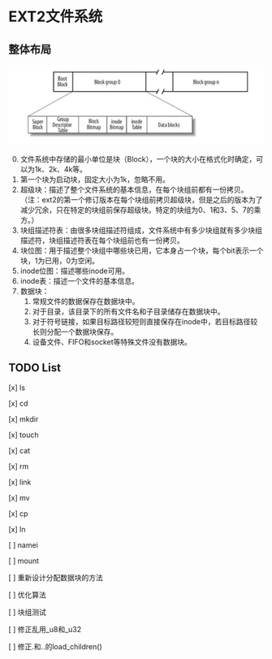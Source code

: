 # EXT2文件系统

## 整体布局

![1560579025571](./doc/1560579025571.png)

0. 文件系统中存储的最小单位是块（Block），一个块的大小在格式化时确定，可以为1k、2k、4k等。
1. 第一个块为启动块，固定大小为1k，忽略不用。
2. 超级块：描述了整个文件系统的基本信息，在每个块组前都有一份拷贝。（注：ext2的第一个修订版本在每个块组前拷贝超级块，但是之后的版本为了减少冗余，只在特定的块组前保存超级块。特定的块组为0、1和3、5、7的乘方。）
3. 块组描述符表：由很多块组描述符组成，文件系统中有多少块组就有多少块组描述符，块组描述符表在每个块组前也有一份拷贝。
4. 块位图：用于描述整个块组中哪些块已用，它本身占一个块，每个bit表示一个块，1为已用，0为空闲。
5. inode位图：描述哪些inode可用。
6. inode表：描述一个文件的基本信息。
7. 数据块：
   1. 常规文件的数据保存在数据块中。
   2. 对于目录，该目录下的所有文件名和子目录储存在数据块中。
   3. 对于符号链接，如果目标路径较短则直接保存在inode中，若目标路径较长则分配一个数据块保存。
   4. 设备文件、FIFO和socket等特殊文件没有数据块。

## TODO List

[x] ls

[x] cd

[x] mkdir

[x] touch

[x] cat

[x] rm

[x] link

[x] mv

[x] cp

[x] ln

[ ] namei

[ ] mount

[ ] 重新设计分配数据块的方法

[ ] 优化算法

[ ] 块组测试

[ ] 修正乱用\_u8和\_u32

[ ] 修正.和..的load_children()